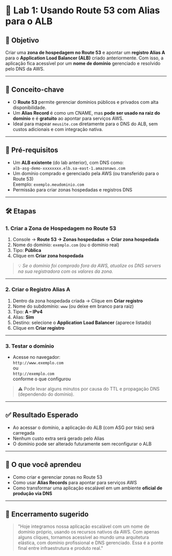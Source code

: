 # 🧪 Lab 1: Usando Route 53 com Alias para o ALB

## 🎯 Objetivo

Criar uma **zona de hospedagem no Route 53** e apontar um **registro Alias A** para o **Application Load Balancer (ALB)** criado anteriormente. Com isso, a aplicação fica acessível por um **nome de domínio** gerenciado e resolvido pelo DNS da AWS.

---

## 🧠 Conceito-chave

- O **Route 53** permite gerenciar domínios públicos e privados com alta disponibilidade.
- Um **Alias Record** é como um CNAME, mas **pode ser usado na raiz do domínio** e é **gratuito** ao apontar para serviços AWS.
- Ideal para mapear `meusite.com` diretamente para o DNS do ALB, sem custos adicionais e com integração nativa.

---

## 🔧 Pré-requisitos

- Um **ALB existente** (do lab anterior), com DNS como:  
  `alb-asg-demo-xxxxxxxx.elb.sa-east-1.amazonaws.com`
- Um domínio comprado e gerenciado pela AWS (ou transferido para o Route 53)  
  Exemplo: `exemplo.meudominio.com`
- Permissão para criar zonas hospedadas e registros DNS

---

## 🛠️ Etapas

### 1. Criar a Zona de Hospedagem no Route 53

1. Console → **Route 53 → Zonas hospedadas → Criar zona hospedada**
2. Nome do domínio: `exemplo.com` (ou o domínio real)
3. Tipo: **Pública**
4. Clique em **Criar zona hospedada**

> 💡 *Se o domínio foi comprado fora da AWS, atualize os DNS servers na sua registradora com os valores da zona.*

---

### 2. Criar o Registro Alias A

1. Dentro da zona hospedada criada → Clique em **Criar registro**
2. Nome do subdomínio: `www` (ou deixe em branco para raiz)
3. Tipo: **A – IPv4**
4. Alias: **Sim**
5. Destino: selecione o **Application Load Balancer** (aparece listado)
6. Clique em **Criar registro**

---

### 3. Testar o domínio

- Acesse no navegador:  
  `http://www.exemplo.com`  
  ou  
  `http://exemplo.com`  
  conforme o que configurou

> ⚠️ Pode levar alguns minutos por causa do TTL e propagação DNS (dependendo do domínio).

---

## ✅ Resultado Esperado

- Ao acessar o domínio, a aplicação do ALB (com ASG por trás) será carregada
- Nenhum custo extra será gerado pelo Alias
- O domínio pode ser alterado futuramente sem reconfigurar o ALB

---

## 🧠 O que você aprendeu

- Como criar e gerenciar zonas no Route 53
- Como usar **Alias Records** para apontar para serviços AWS
- Como transformar uma aplicação escalável em um ambiente **oficial de produção via DNS**

---

## 🎤 Encerramento sugerido

> "Hoje integramos nossa aplicação escalável com um nome de domínio próprio, usando os recursos nativos da AWS. Com apenas alguns cliques, tornamos acessível ao mundo uma arquitetura elástica, com domínio profissional e DNS gerenciado. Essa é a ponte final entre infraestrutura e produto real."